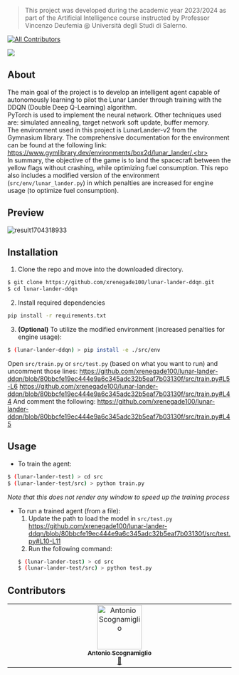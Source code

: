 > This project was developed during the academic year 2023/2024 as part of the Artificial Intelligence course instructed by Professor Vincenzo Deufemia @ Università degli Studi di Salerno.
<!-- ALL-CONTRIBUTORS-BADGE:START - Do not remove or modify this section -->
[![All Contributors](https://img.shields.io/badge/all_contributors-1-orange.svg?style=flat-square)](#contributors-)
<!-- ALL-CONTRIBUTORS-BADGE:END -->

<img src="https://skillicons.dev/icons?i=py,pytorch," />

## About
The main goal of the project is to develop an intelligent agent capable of autonomously learning to pilot the Lunar Lander through training with the DDQN (Double Deep Q-Learning) algorithm.<br>
PyTorch is used to implement the neural network. Other techniques used are: simulated annealing, target network soft update, buffer memory.
<br>
The environment used in this project is LunarLander-v2 from the Gymnasium library. The comprehensive documentation for the environment can be found at the following link: https://www.gymlibrary.dev/environments/box2d/lunar_lander/.<br>
<br>
In summary, the objective of the game is to land the spacecraft between the yellow flags without crashing, while optimizing fuel consumption.
This repo also includes a modified version of the environment (`src/env/lunar_lander.py`) in which penalties are increased for engine usage (to optimize fuel consumption).

## Preview
![result1704318933](https://github.com/xrenegade100/lunar-lander-ddqn/assets/11615441/723a50e8-8df3-4c77-916a-753cb9d238ef)


## Installation
1. Clone the repo and move into the downloaded directory.
```bash
$ git clone https://github.com/xrenegade100/lunar-lander-ddqn.git
$ cd lunar-lander-ddqn
```
2. Install required dependencies
```bash
pip install -r requirements.txt
```
3. **(Optional)** To utilize the modified environment (increased penalties for engine usage):
```bash
$ (lunar-lander-ddqn) > pip install -e ./src/env
```
Open `src/train.py` or `src/test.py` (based on what you want to run) and uncomment those lines:
https://github.com/xrenegade100/lunar-lander-ddqn/blob/80bbcfe19ec444e9a6c345adc32b5eaf7b03130f/src/train.py#L5-L6
https://github.com/xrenegade100/lunar-lander-ddqn/blob/80bbcfe19ec444e9a6c345adc32b5eaf7b03130f/src/train.py#L44
And comment the following:
https://github.com/xrenegade100/lunar-lander-ddqn/blob/80bbcfe19ec444e9a6c345adc32b5eaf7b03130f/src/train.py#L45

## Usage 
* To train the agent:
```bash
$ (lunar-lander-test) > cd src
$ (lunar-lander-test/src) > python train.py
```
_Note that this does not render any window to speed up the training process_
* To run a trained agent (from a file):
   1. Update the path to load the model in `src/test.py`
https://github.com/xrenegade100/lunar-lander-ddqn/blob/80bbcfe19ec444e9a6c345adc32b5eaf7b03130f/src/test.py#L10-L11
   2. Run the following command:
  ```bash
  $ (lunar-lander-test) > cd src
  $ (lunar-lander-test/src) > python test.py
  ```
## Contributors

<!-- ALL-CONTRIBUTORS-LIST:START - Do not remove or modify this section -->
<!-- prettier-ignore-start -->
<!-- markdownlint-disable -->
<table>
  <tbody>
    <tr>
      <td align="center" valign="top" width="14.28%"><a href="https://github.com/xrenegade100"><img src="https://avatars.githubusercontent.com/u/11615441?v=4?s=100" width="100px;" alt="Antonio Scognamiglio"/><br /><sub><b>Antonio Scognamiglio</b></sub></a><br /><a href="#projectManagement-xrenegade100" title="Project Management">📆</a></td>
    </tr>
  </tbody>
</table>

<!-- markdownlint-restore -->
<!-- prettier-ignore-end -->

<!-- ALL-CONTRIBUTORS-LIST:END -->
<!-- prettier-ignore-start -->
<!-- markdownlint-disable -->

<!-- markdownlint-restore -->
<!-- prettier-ignore-end -->

<!-- ALL-CONTRIBUTORS-LIST:END -->
